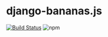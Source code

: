 # django-bananas.js

[![Build Status](https://travis-ci.com/5monkeys/django-bananas.js.svg?branch=master)](https://travis-ci.com/5monkeys/django-bananas.js)
![npm](https://img.shields.io/npm/v/django-bananas.svg)
